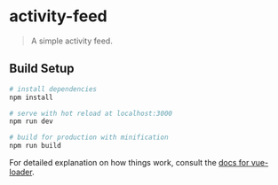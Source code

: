 # activity-feed

> A simple activity feed.

## Build Setup

``` bash
# install dependencies
npm install

# serve with hot reload at localhost:3000
npm run dev

# build for production with minification
npm run build
```

For detailed explanation on how things work, consult the [docs for vue-loader](http://vuejs.github.io/vue-loader).
